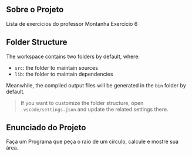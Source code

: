 ## Sobre o Projeto 

Lista de exercícios do professor Montanha Exercício 6

## Folder Structure

The workspace contains two folders by default, where:

- `src`: the folder to maintain sources
- `lib`: the folder to maintain dependencies

Meanwhile, the compiled output files will be generated in the `bin` folder by default.

> If you want to customize the folder structure, open `.vscode/settings.json` and update the related settings there.

## Enunciado do Projeto 

 Faça um Programa que peça o raio de um círculo, calcule e mostre sua área.